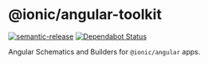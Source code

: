 # @ionic/angular-toolkit

[![semantic-release](https://img.shields.io/badge/%20%20%F0%9F%93%A6%F0%9F%9A%80-semantic--release-e10079.svg)](https://github.com/semantic-release/semantic-release)
[![Dependabot Status](https://api.dependabot.com/badges/status?host=github&identifier=151767795)](https://dependabot.com)
<!-- [![npm](https://img.shields.io/npm/v/@ionic/angular-toolkit.svg)](https://www.npmjs.com/package/@ionic/angular-toolkit) -->

 Angular Schematics and Builders for `@ionic/angular` apps.
